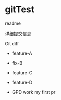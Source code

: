 # gitTest

readme

详细提交信息

Git diff

- feature-A

- fix-B

- feature-C

- feature-D

- GPD work my first pr